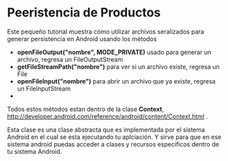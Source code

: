 # Peeristencia de Productos
Este pequeño tutorial muestra cómo utilizar archivos seralizados para generar persistencia en Android usando los métodos
* **openFileOutput("nombre", MODE_PRIVATE)** usado para generar un archivo, regresa un FileOutputStream
* **getFileStreamPath("nombre")** para ver si un archivo existe, regresa un File
* **openFileInput("nombre")** para abrir un archivo que ya existe, regresa un FileInputStream
* 
Todos estos métodos estan dentro de la clase **Context**,  http://developer.android.com/reference/android/content/Context.html .

Esta clase es una clase abstracta que es implementada por el sistema Android en el cual se esta ejecutando tu aplciación. Y sirve para que en ese sistema android puedas acceder a clases y recursos específicos dentro de tu sistema Android.


